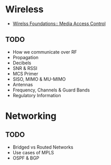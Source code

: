 <!-- TITLE: Foundations -->
<!-- SUBTITLE: A quick summary of Foundations -->

# Wireless
* [Wirelss Foundations:: Media Access Control](foundations/wireless-mac)

## TODO
* How we communicate over RF
* Propagation
* Decibels
* SNR & RSSI
* MCS Primer
* SISO, MIMO & MU-MIMO
* Antennas
* Frequency, Channels & Guard Bands
* Regulatory Information 

# Networking
## TODO
* Bridged vs Routed Networks
* Use cases of MPLS
* OSPF & BGP
 